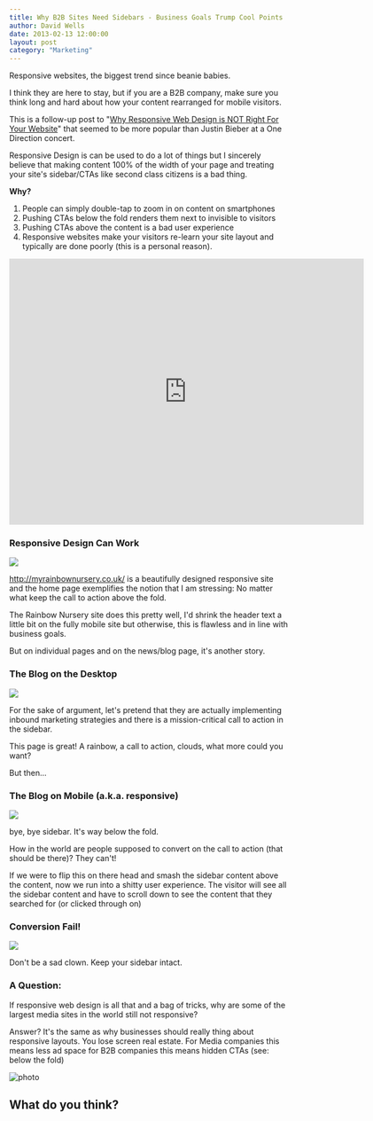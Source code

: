 ```yaml
---
title: Why B2B Sites Need Sidebars - Business Goals Trump Cool Points
author: David Wells
date: 2013-02-13 12:00:00
layout: post
category: "Marketing"
---
```


Responsive websites, the biggest trend since beanie babies.

I think they are here to stay, but if you are a B2B company, make sure you think long and hard about how your content rearranged for mobile visitors.

This is a follow-up post to "[Why Responsive Web Design is NOT Right For Your Website](https://inboundnow.com/why-responsive-web-design-is-not-right-for-your-website/)" that seemed to be more popular than Justin Bieber at a One Direction concert.

Responsive Design is can be used to do a lot of things but I sincerely believe that making content 100% of the width of your page and treating your site's sidebar/CTAs like second class citizens is a bad thing.

**Why?**

1.  People can simply double-tap to zoom in on content on smartphones
2.  Pushing CTAs below the fold renders them next to invisible to visitors
3.  Pushing CTAs above the content is a bad user experience
4.  Responsive websites make your visitors re-learn your site layout and typically are done poorly (this is a personal reason).

<iframe src="https://www.youtube.com/embed/zIFLdHbZjhc" width="640" height="480" frameborder="0" allowfullscreen="allowfullscreen"></iframe>

### Responsive Design Can Work

<img src="https://inboundnow.com/wp-content/uploads/2013/02/A_Solid_Homepage_Example.png" />

http://myrainbownursery.co.uk/ is a beautifully designed responsive site and the home page exemplifies the notion that I am stressing: No matter what keep the call to action above the fold.

The Rainbow Nursery site does this pretty well, I'd shrink the header text a little bit on the fully mobile site but otherwise, this is flawless and in line with business goals.

But on individual pages and on the news/blog page, it's another story.

### The Blog on the Desktop

<img src="https://inboundnow.com/wp-content/uploads/2013/02/The_Blog_on_the_Desktop.png"  />


For the sake of argument, let's pretend that they are actually implementing inbound marketing strategies and there is a mission-critical call to action in the sidebar.

This page is great! A rainbow, a call to action, clouds, what more could you want?

But then...

### The Blog on Mobile (a.k.a. responsive)

<img src="https://inboundnow.com/wp-content/uploads/2013/02/The_Blog_on_Mobile__a.k.a._responsive_.png" />

bye, bye sidebar. It's way below the fold.

How in the world are people supposed to convert on the call to action (that should be there)? They can't!

If we were to flip this on there head and smash the sidebar content above the content, now we run into a shitty user experience. The visitor will see all the sidebar content and have to scroll down to see the content that they searched for (or clicked through on)

### Conversion Fail!

<img src="https://inboundnow.com/wp-content/uploads/2013/02/Conversion_Fail_.png" />

Don't be a sad clown. Keep your sidebar intact.

### A Question:

If responsive web design is all that and a bag of tricks, why are some of the largest media sites in the world still not responsive?

Answer? It's the same as why businesses should really thing about responsive layouts. You lose screen real estate. For Media companies this means less ad space for B2B companies this means hidden CTAs (see: below the fold)

![photo](https://inboundnow.com/wp-content/uploads/2013/02/photo.png)

## What do you think?
